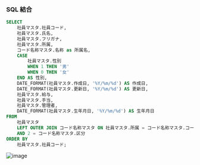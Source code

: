 ### SQL 結合
```sql
SELECT
    社員マスタ.社員コード,
    社員マスタ.氏名,
    社員マスタ.フリガナ,
    社員マスタ.所属,
    コード名称マスタ.名称 as 所属名,
    CASE
        社員マスタ.性別
        WHEN 1 THEN '男'
        WHEN 0 THEN '女'
    END AS 性別,
    DATE_FORMAT(社員マスタ.作成日, '%Y/%m/%d') AS 作成日,
    DATE_FORMAT(社員マスタ.更新日, '%Y/%m/%d') AS 更新日,
    社員マスタ.給与,
    社員マスタ.手当,
    社員マスタ.管理者,
    DATE_FORMAT(社員マスタ.生年月日, '%Y/%m/%d') AS 生年月日
FROM
    社員マスタ
    LEFT OUTER JOIN コード名称マスタ ON 社員マスタ.所属 = コード名称マスタ.コード
    AND 2 = コード名称マスタ.区分
ORDER BY
    社員マスタ.社員コード;
```
![image](https://user-images.githubusercontent.com/1501327/177922825-f8298c5e-37c2-4ca3-b1b4-62539f4cb364.png)
